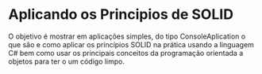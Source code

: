 # Aplicando os Principios de SOLID
O objetivo é mostrar em aplicações simples, do tipo ConsoleAplication o que são e como aplicar os princípios SOLID na prática usando a linguagem C# bem como usar os principais conceitos da programação orientada a objetos para ter o um código limpo.

